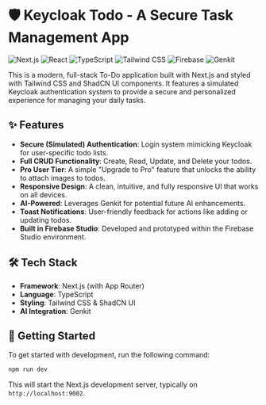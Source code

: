 # 🛡️ Keycloak Todo - A Secure Task Management App

![Next.js](https://img.shields.io/badge/Next.js-000000?style=for-the-badge&logo=nextdotjs&logoColor=white)
![React](https://img.shields.io/badge/React-20232A?style=for-the-badge&logo=react&logoColor=61DAFB)
![TypeScript](https://img.shields.io/badge/TypeScript-007ACC?style=for-the-badge&logo=typescript&logoColor=white)
![Tailwind CSS](https://img.shields.io/badge/Tailwind_CSS-38B2AC?style=for-the-badge&logo=tailwind-css&logoColor=white)
![Firebase](https://img.shields.io/badge/Firebase-FFCA28?style=for-the-badge&logo=firebase&logoColor=black)
![Genkit](https://img.shields.io/badge/Genkit-663399?style=for-the-badge&logo=google-cloud&logoColor=white)

This is a modern, full-stack To-Do application built with Next.js and styled with Tailwind CSS and ShadCN UI components. It features a simulated Keycloak authentication system to provide a secure and personalized experience for managing your daily tasks.

## ✨ Features

- **Secure (Simulated) Authentication**: Login system mimicking Keycloak for user-specific todo lists.
- **Full CRUD Functionality**: Create, Read, Update, and Delete your todos.
- **Pro User Tier**: A simple "Upgrade to Pro" feature that unlocks the ability to attach images to todos.
- **Responsive Design**: A clean, intuitive, and fully responsive UI that works on all devices.
- **AI-Powered**: Leverages Genkit for potential future AI enhancements.
- **Toast Notifications**: User-friendly feedback for actions like adding or updating todos.
- **Built in Firebase Studio**: Developed and prototyped within the Firebase Studio environment.

## 🛠️ Tech Stack

- **Framework**: Next.js (with App Router)
- **Language**: TypeScript
- **Styling**: Tailwind CSS & ShadCN UI
- **AI Integration**: Genkit

## 🚀 Getting Started

To get started with development, run the following command:

```bash
npm run dev
```

This will start the Next.js development server, typically on `http://localhost:9002`.
